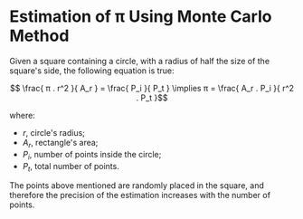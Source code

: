 # Estimation of π Using Monte Carlo Method

Given a square containing a circle, with a radius of half the size of the square's side, the following equation is true:

$$ \frac{ π . r^2 }{ A_r } = \frac{ P_i }{ P_t } \implies π = \frac{ A_r . P_i }{ r^2 . P_t }$$

where:

- $r$, circle's radius;
- $A_r$, rectangle's area;
- $P_i$, number of points inside the circle;
- $P_t$, total number of points.

The points above mentioned are randomly placed in the square, and therefore the precision of the estimation increases with the number of points.
